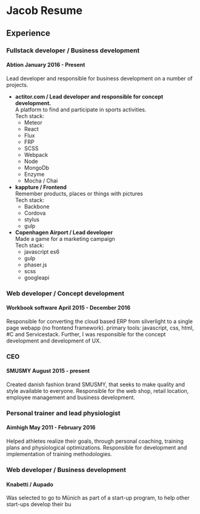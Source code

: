 # Jacob Resume

## Experience

### Fullstack developer / Business development
#### Abtion January 2016 - Present
Lead developer and responsible for business development on a number of projects.
- **actitor.com / Lead developer and responsible for concept development.**  
  A platform to find and participate in sports activities.  
  Tech stack:
  * Meteor
  * React
  * Flux
  * FRP
  * SCSS
  * Webpack
  * Node
  * MongoDb
  * Enzyme
  * Mocha / Chai
-  **kappture / Frontend**  
  Remember products, places or things with pictures  
    Tech stack:  
    * Backbone
    * Cordova
    * stylus
    * gulp
- **Copenhagen Airport / Lead developer**  
  Made a game for a marketing campaign  
    Tech stack:  
    * javascript es6
    * gulp
    * phaser.js
    * scss
    * googleapi

### Web developer / Concept development
#### Workbook software April 2015 - December 2016
Responsible for converting the cloud based ERP from silverlight to a single page webapp (no frontend framework).
primary tools: javascript, css, html, #C and Servicestack. Further, I was responsible for the concept development and development of UX.

### CEO
#### SMUSMY August 2015 - present
Created danish fashion brand SMUSMY, that seeks to make quality and style available to everyone.
Responsible for the web shop, retail location, employee management and business development.

### Personal trainer and lead physiologist
#### Aimhigh May 2011 - February 2016
Helped athletes realize their goals, through personal coaching, training plans and physiological optimizations. Responsible for development and implementation of training methodologies.


### Web developer / Business development
#### Knabetti / Aupado
Was selected to go to Münich as part of a start-up program, to help other start-ups develop their bu
